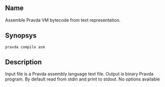 ## Name
Assemble Pravda VM bytecode from text representation.

## Synopsys
```
pravda compile asm
```

## Description
Input file is a Pravda assembly language text file. Output is binary Pravda
program. By default read from stdin and print to stdout.
No options available
